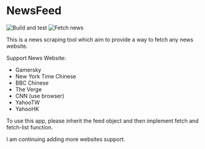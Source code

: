 # NewsFeed
![Build and test](https://github.com/sirily11/NewsFeed/workflows/Build%20and%20test/badge.svg)
![Fetch news](https://github.com/sirily11/NewsFeed/workflows/Fetch%20news/badge.svg)

This is a news scraping tool which aim to provide a way to fetch any news website.

Support News Website:
- Gamersky
- New York Time Chinese
- BBC Chinese
- The Verge
- CNN (use browser)
- YahooTW
- YahooHK


To use this app, please inherit the feed object and then implement fetch and fetch-list function.

I am continuing adding more websites support. 
